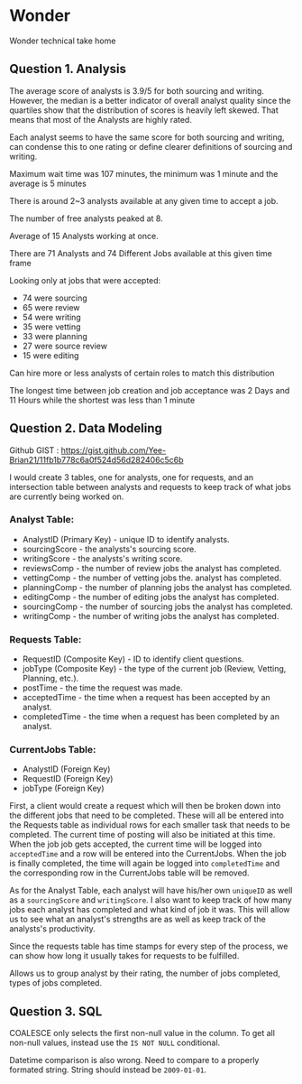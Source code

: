 # Wonder
Wonder technical take home

## Question 1. Analysis

The average score of analysts is 3.9/5 for both sourcing and writing.
However, the median is a better indicator of overall analyst quality since the quartiles show that the distribution of scores is heavily left skewed. That means that most of the Analysts are highly rated.

Each analyst seems to have the same score for both sourcing and writing, can condense this to one rating or define clearer definitions of sourcing and writing.

Maximum wait time was 107 minutes, the minimum was 1 minute and the average is 5 minutes

There is around 2~3 analysts available at any given time to accept a job.

The number of free analysts peaked at 8.

Average of 15 Analysts working at once.

There are 71 Analysts and 74 Different Jobs available at this given time frame

Looking only at jobs that were accepted:
* 74 were sourcing
* 65 were review
* 54 were writing
* 35 were vetting
* 33 were planning
* 27 were source review
* 15 were editing

Can hire more or less analysts of certain roles to match this distribution

The longest time between job creation and job acceptance was 2 Days and 11 Hours while the shortest was less than 1 minute

## Question 2. Data Modeling

Github GIST : https://gist.github.com/Yee-Brian21/11fb1b778c6a0f524d56d282406c5c6b

I would create 3 tables, one for analysts, one for requests, and an intersection table between analysts and requests to keep track of what jobs are currently being worked on.

### Analyst Table:
* AnalystID (Primary Key) - unique ID to identify analysts.
* sourcingScore - the analysts's sourcing score.
* writingScore - the analysts's writing score.
* reviewsComp - the number of review jobs the analyst has completed.
* vettingComp - the number of vetting jobs the. analyst has completed.
* planningComp - the number of planning jobs the analyst has completed.
* editingComp - the number of editing jobs the analyst has completed.
* sourcingComp - the number of sourcing jobs the analyst has completed.
* writingComp - the number of writing jobs the analyst has completed.

### Requests Table:
* RequestID (Composite Key) - ID to identify client questions.
* jobType (Composite Key) - the type of the current job (Review, Vetting, Planning, etc.).
* postTime - the time the request was made.
* acceptedTime - the time when a request has been accepted by an analyst.
* completedTime - the time when a request has been completed by an analyst.

### CurrentJobs Table:
* AnalystID (Foreign Key)
* RequestID (Foreign Key)
* jobType (Foreign Key)


First, a client would create a request which will then be broken down into the different jobs that need to be completed.
These will all be entered into the Requests table as individual rows for each smaller task that needs to be completed. The current time of posting will also be initiated at this time.
When the job job gets accepted, the current time will be logged into `acceptedTime` and a row will be entered into the CurrentJobs. When the job is finally completed, the time will again be logged into `completedTime` and the corresponding row in the CurrentJobs table will be removed.

As for the Analyst Table, each analyst will have his/her own `uniqueID` as well as a `sourcingScore` and `writingScore`. I also want to keep track of how many jobs each analyst has completed and what kind of job it was. This will allow us to see what an analyst's strengths are as well as keep track of the analysts's productivity.

Since the requests table has time stamps for every step of the process, we can show how long it usually takes for requests to be fulfilled.

Allows us to group analyst by their rating, the number of jobs completed, types of jobs completed.

## Question 3. SQL

COALESCE only selects the first non-null value in the column. To get all non-null values, instead use the `IS NOT NULL` conditional.

Datetime comparison is also wrong. Need to compare to a properly formated string. String should instead be `2009-01-01`.
